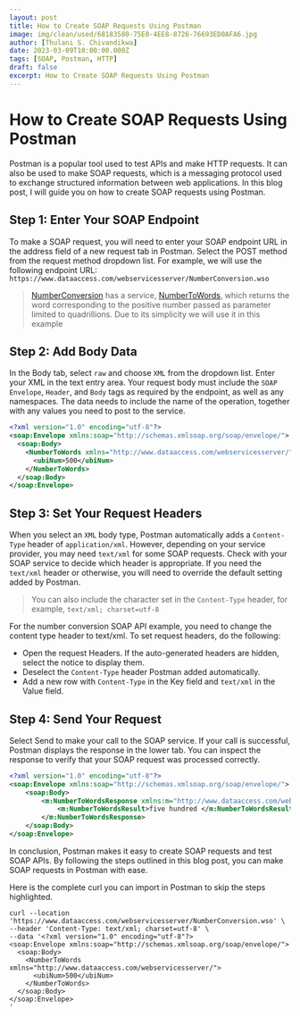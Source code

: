 ```yaml
---
layout: post
title: How to Create SOAP Requests Using Postman
image: img/clean/used/68183580-75E0-4EE8-8726-76693ED0AFA6.jpg
author: [Thulani S. Chivandikwa]
date: 2023-03-09T10:00:00.000Z
tags: [SOAP, Postman, HTTP]
draft: false
excerpt: How to Create SOAP Requests Using Postman
---
```


# How to Create SOAP Requests Using Postman

Postman is a popular tool used to test APIs and make HTTP requests. It can also be used to make SOAP requests, which is a messaging protocol used to exchange structured information between web applications. In this blog post, I will guide you on how to create SOAP requests using Postman.

## Step 1: Enter Your SOAP Endpoint

To make a SOAP request, you will need to enter your SOAP endpoint URL in the address field of a new request tab in Postman. Select the POST method from the request method dropdown list. For example, we will use the following endpoint URL: `https://www.dataaccess.com/webservicesserver/NumberConversion.wso`

> [NumberConversion](https://www.dataaccess.com/webservicesserver/NumberConversion.wso) has a service, [NumberToWords](https://www.dataaccess.com/webservicesserver/NumberConversion.wso?op=NumberToWords), which returns the word corresponding to the positive number passed as parameter limited to quadrillions. Due to its simplicity we will use it in this example

## Step 2: Add Body Data

In the Body tab, select `raw` and choose `XML` from the dropdown list. Enter your XML in the text entry area. Your request body must include the `SOAP Envelope`, `Header`, and `Body` tags as required by the endpoint, as well as any namespaces. The data needs to include the name of the operation, together with any values you need to post to the service.

```xml
<?xml version="1.0" encoding="utf-8"?>
<soap:Envelope xmlns:soap="http://schemas.xmlsoap.org/soap/envelope/">
  <soap:Body>
    <NumberToWords xmlns="http://www.dataaccess.com/webservicesserver/">
      <ubiNum>500</ubiNum>
    </NumberToWords>
  </soap:Body>
</soap:Envelope>
```

## Step 3: Set Your Request Headers

When you select an `XML` body type, Postman automatically adds a `Content-Type` header of `application/xml`. However, depending on your service provider, you may need `text/xml` for some SOAP requests. Check with your SOAP service to decide which header is appropriate. If you need the `text/xml` header or otherwise, you will need to override the default setting added by Postman.

> You can also include the character set in the `Content-Type` header, for example, `text/xml; charset=utf-8`

For the number conversion SOAP API example, you need to change the content type header to text/xml. To set request headers, do the following:

- Open the request Headers. If the auto-generated headers are hidden, select the notice to display them.
- Deselect the `Content-Type` header Postman added automatically.
- Add a new row with `Content-Type` in the Key field and `text/xml` in the Value field.

## Step 4: Send Your Request

Select Send to make your call to the SOAP service. If your call is successful, Postman displays the response in the lower tab. You can inspect the response to verify that your SOAP request was processed correctly.

```xml
<?xml version="1.0" encoding="utf-8"?>
<soap:Envelope xmlns:soap="http://schemas.xmlsoap.org/soap/envelope/">
    <soap:Body>
        <m:NumberToWordsResponse xmlns:m="http://www.dataaccess.com/webservicesserver/">
            <m:NumberToWordsResult>five hundred </m:NumberToWordsResult>
        </m:NumberToWordsResponse>
    </soap:Body>
</soap:Envelope>
```

In conclusion, Postman makes it easy to create SOAP requests and test SOAP APIs. By following the steps outlined in this blog post, you can make SOAP requests in Postman with ease.

Here is the complete curl you can import in Postman to skip the steps highlighted.

```curl
curl --location 'https://www.dataaccess.com/webservicesserver/NumberConversion.wso' \
--header 'Content-Type: text/xml; charset=utf-8' \
--data '<?xml version="1.0" encoding="utf-8"?>
<soap:Envelope xmlns:soap="http://schemas.xmlsoap.org/soap/envelope/">
  <soap:Body>
    <NumberToWords xmlns="http://www.dataaccess.com/webservicesserver/">
      <ubiNum>500</ubiNum>
    </NumberToWords>
  </soap:Body>
</soap:Envelope>
'
```
